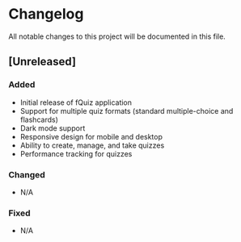 # Changelog

All notable changes to this project will be documented in this file.

## [Unreleased]

### Added
- Initial release of fQuiz application
- Support for multiple quiz formats (standard multiple-choice and flashcards)
- Dark mode support
- Responsive design for mobile and desktop
- Ability to create, manage, and take quizzes
- Performance tracking for quizzes

### Changed
- N/A

### Fixed
- N/A
